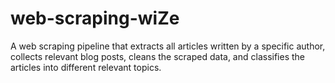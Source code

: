 # web-scraping-wiZe
A web scraping pipeline that extracts all articles written by a specific author, collects relevant blog posts, cleans the scraped data, and classifies the articles into different relevant topics.
